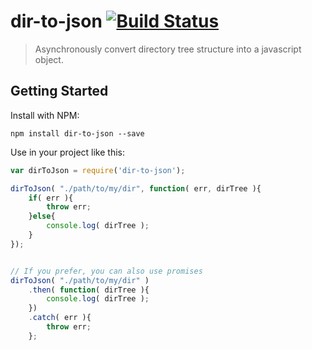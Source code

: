 # dir-to-json [![Build Status](https://travis-ci.org/traviswimer/dir-to-json.png?branch=master)](https://travis-ci.org/traviswimer/dir-to-json)

> Asynchronously convert directory tree structure into a javascript object.

## Getting Started

Install with NPM:

```shell
npm install dir-to-json --save
```

Use in your project like this:

```javascript
var dirToJson = require('dir-to-json');

dirToJson( "./path/to/my/dir", function( err, dirTree ){
	if( err ){
		throw err;
	}else{
		console.log( dirTree );
	}
});


// If you prefer, you can also use promises
dirToJson( "./path/to/my/dir" )
	.then( function( dirTree ){
		console.log( dirTree );
	})
	.catch( err ){
		throw err;
	};
```
